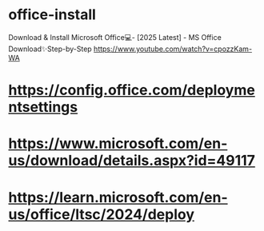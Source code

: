 # office-install
Download & Install Microsoft Office💻- [2025 Latest] - MS Office Download✨Step-by-Step
https://www.youtube.com/watch?v=cpozzKam-WA

# https://config.office.com/deploymentsettings
# https://www.microsoft.com/en-us/download/details.aspx?id=49117
# https://learn.microsoft.com/en-us/office/ltsc/2024/deploy
